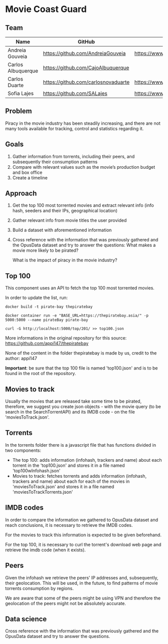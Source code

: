 # Movie Coast Guard

## Team
| Name | GitHub | Linkedin |
| ---- | ------ | -------- |
| Andreia Gouveia | https://github.com/AndreiaGouveia | https://www.linkedin.com/in/andreia-gouveia/ |
| Carlos Albuquerque | https://github.com/CajoAlbuquerque | |
| Carlos Duarte | https://github.com/carlosnovaduarte | https://www.linkedin.com/in/carlosnovaduarte/ |
| Sofia Lajes | https://github.com/SALajes | https://www.linkedin.com/in/salajes/ |

## Problem
Piracy in the movie industry has been steadily increasing, and there are not many tools available for tracking, control and statistics regarding it.

## Goals
1. Gather information from torrents, including their peers, and subsequently their consumption patterns
2. Compare with relevant values such as the movie’s production budget and box office
3. Create a timeline

## Approach
1. Get the top 100 most torrented movies and extract relevant info (info hash, seeders and their IPs, geographical location)
2. Gather relevant info from movie titles the user provided
3. Build a dataset with aforementioned information
4. Cross reference with the information that was previously gathered and the OpusData dataset and try to answer the questions: 
    What makes a movie more likely to be pirated?
    
    What is the impact of piracy in the movie industry?


## Top 100

This component uses an API to fetch the top 100 most torrented movies.

In order to update the list, run:

`docker build -t pirate-bay thepiratebay`

`docker container run -e "BASE_URL=https://thepiratebay.asia/" -p 5000:5000 --name pirateBay pirate-bay`

`curl -G http://localhost:5000/top/201/ >> top100.json`

More informations in the original repository for this source: https://github.com/appi147/thepiratebay


None of the content in the folder thepiratebay is made by us, credit to the author: appi147


**Important**: be sure that the top 100 file is named 'top100.json' and is to be found in the root of the repository.

## Movies to track
Usually the movies that are released take some time to be pirated, therefore, we suggest you create json objects - with the movie query (to be search in the SearchTorrentAPI) and its IMDB code - on the file 'moviesToTrack.json'.

## Torrents
In the torrents folder there is a javascript file that has functions divided in two components:

- The top 100: adds information (infohash, trackers and name) about each torrent in the 'top100.json' and stores it in a file named 'top100wInfohash.json'
- Movies to track: fetches torrents and adds information (infohash, trackers and name) about each for each of the movies in 'moviesToTrack.json' and stores it in a file named 'moviesToTrackTorrents.json'

## IMDB codes
In order to compare the information we gathered to OpusData dataset and reach conclusions, it is necessary to retrieve the IMDB codes.

For the movies to track this information is expected to be given beforehand.

For the top 100, it is necessary to curl the torrent's download web page and retrieve the imdb code (when it exists).

## Peers
Given the infohash we retrieve the peers' IP addresses and, subsequently, their geolocation. This will be used, in the future, to find patterns of movie torrents consumption by regions.

We are aware that some of the peers might be using VPN and therefore the geolocation of the peers might not be absolutely accurate.

## Data science
Cross reference with the information that was previously gathered and the OpusData dataset and try to answer the questions.
